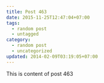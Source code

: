 ```yaml
---
title: Post 463
date: 2015-11-25T12:47:04+07:00
tags:
  - random post
  - untagged
category:
  - random post
  - uncategorized
updated: 2014-02-09T03:19:05+07:00
---
```

This is content of post 463